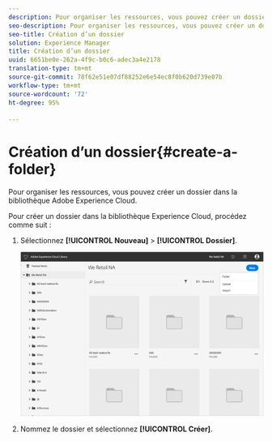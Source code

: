 ```yaml
---
description: Pour organiser les ressources, vous pouvez créer un dossier dans la bibliothèque Adobe Experience Cloud.
seo-description: Pour organiser les ressources, vous pouvez créer un dossier dans la bibliothèque Adobe Experience Cloud.
seo-title: Création d’un dossier
solution: Experience Manager
title: Création d’un dossier
uuid: 6651be0e-262a-4f9c-b0c6-adec3a4e2178
translation-type: tm+mt
source-git-commit: 78f62e51e07df88252e6e54ec8f0b620d739e07b
workflow-type: tm+mt
source-wordcount: '72'
ht-degree: 95%

---
```



# Création d’un dossier{#create-a-folder}

Pour organiser les ressources, vous pouvez créer un dossier dans la bibliothèque Adobe Experience Cloud.

Pour créer un dossier dans la bibliothèque Experience Cloud, procédez comme suit :

1. Sélectionnez **[!UICONTROL Nouveau]** > **[!UICONTROL Dossier]**.

   ![](assets/library_new_folder_upload.png)

1. Nommez le dossier et sélectionnez **[!UICONTROL Créer]**.

